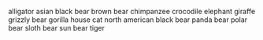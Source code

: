 alligator
asian black bear
brown bear
chimpanzee
crocodile
elephant
giraffe
grizzly bear
gorilla
house cat
north american black bear
panda bear
polar bear
sloth bear
sun bear
tiger
